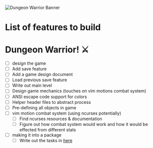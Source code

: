 ![Dungeon Warrior Banner](./assets/endYearProjectBanner.png)

# List of features to build

# Dungeon Warrior! ⚔️

  - [ ] design the game
  - [ ] Add save feature
  - [ ] Add a game design document
  - [ ] Load previous save feature
  - [ ] Write out main level
  - [ ] Design game mechanics (touches on vim motions combat system)
  - [ ] ANSI escape code support for colors
  - [ ] Helper header files to abstract process
  - [ ] Pre-defining all objects in game
- [ ] vim motion combat system (using ncurses potentially)
  - [ ] Find ncurses resources & documentation
  - [ ] Figure out how combat system would work and how it would be effected from different stats
- [ ] making it into a package
  - [ ] Write out the tasks in [here](https://wiki.ubuntu.com/Upstream)
